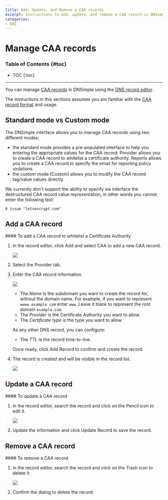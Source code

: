 ```yaml
---
title: Add, Update, and Remove a CAA records
excerpt: Instructions to add, update, and remove a CAA record in DNSimple.
categories:
- DNS
---
```


# Manage CAA records

### Table of Contents {#toc}

* TOC
{:toc}

---

You can manage [CAA records](/articles/caa-record) in DNSimple using the [DNS record editor](/articles/record-editor).

The instructions in this sections assumes you are familiar with the [CAA record format](/articles/caa-record#caa-record-format) and usage.


## Standard mode vs Custom mode

The DNSimple interface allows you to manage CAA records using two different modes:

- the standard mode provides a pre-populated interface to help you entering the appropriate values for the CAA record. <label>Provider</label> allows you to create a CAA record to whitelist a certificate authority. <label>Reports</label> allows you to create a CAA record to specify the email for reporting policy violations.
- the custom mode (<label>Custom</label>) allows you to modify the CAA record tag/value values directly.

We currently don't support the ability to specify via interface the destructured CAA record value representation, in other words you cannot enter the following text:

    0 issue "letsencrypt.com"


## Add a CAA record

<div class="section-steps" markdown="1">
#### To add a CAA record to whitelist a Certificate Authority

1.  In the record editor, click <label>Add</label> and select <label>CAA</label> to add a new CAA record.

    ![](/files/record-caa-create-select.png)

1.  Select the <label>Provider</label> tab.

1.  Enter the CAA record information.

    ![](/files/record-caa-create-new.png)

    - The _Name_ is the subdomain you want to create the record for, without the domain name. For example, if you want to represent `wwww.example.com` enter `www`. Leave it blank to represent the root domain `example.com`.
    - The _Provider_ is the Certificate Authority you want to allow.
    - The _Certificate type_ is the type you want to allow.

    As any other DNS record, you can configure:

    - The _TTL_ is the record time-to-live.

    Once ready, click <label>Add Record</label> to confirm and create the record.

1.  The record is created and will be visible in the record list.

    ![](/files/record-caa-item.png)

</div>


## Update a CAA record

<div class="section-steps" markdown="1">
#### To update a CAA record

1.  In the record editor, search the record and click on the Pencil icon to edit it.

    ![](/files/record-caa-item-edit.png)

1.  Update the information and click <label>Update Record</label> to save the record.
</div>


## Remove a CAA record

<div class="section-steps" markdown="1">
#### To remove a CAA record

1.  In the record editor, search the record and click on the Trash icon to delete it.

    ![](/files/record-url-item-delete.png)

1.  Confirm the dialog to delete the record.
</div>
